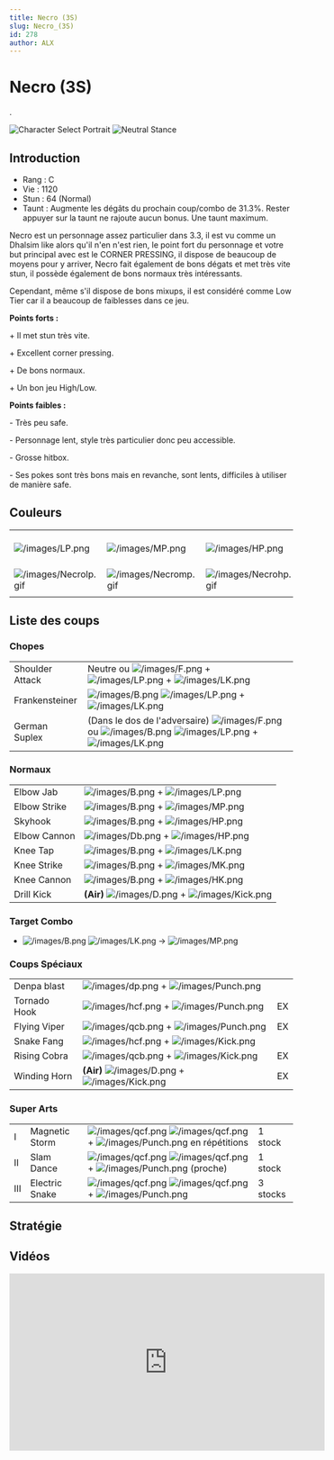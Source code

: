 ```yaml
---
title: Necro (3S)
slug: Necro_(3S)
id: 278
author: ALX
---
```


# Necro (3S)

.

![Character Select
Portrait](/images/Necro3sport.gif "Character Select Portrait") ![Neutral
Stance](/images/Necro3s-stance.gif "Neutral Stance")

## Introduction

- Rang : C
- Vie : 1120
- Stun : 64 (Normal)
- Taunt : Augmente les dégâts du prochain coup/combo de 31.3%. Rester
  appuyer sur la taunt ne rajoute aucun bonus. Une taunt maximum.

Necro est un personnage assez particulier dans 3.3, il est vu comme un
Dhalsim like alors qu'il n'en n'est rien, le point fort du personnage et
votre but principal avec est le CORNER PRESSING, il dispose de beaucoup
de moyens pour y arriver, Necro fait également de bons dégats et met
très vite stun, il possède également de bons normaux très intéressants.

Cependant, même s'il dispose de bons mixups, il est considéré comme Low
Tier car il a beaucoup de faiblesses dans ce jeu.

**Points forts :**

\+ Il met stun très vite.

\+ Excellent corner pressing.

\+ De bons normaux.

\+ Un bon jeu High/Low.

**Points faibles :**

\- Très peu safe.

\- Personnage lent, style très particulier donc peu accessible.

\- Grosse hitbox.

\- Ses pokes sont très bons mais en revanche, sont lents, difficiles à
utiliser de manière safe.

## Couleurs

|                                                |                                                |                                                |                                                |                                                |                                                |                                                                                                              |
|------------------------------------------------|------------------------------------------------|------------------------------------------------|------------------------------------------------|------------------------------------------------|------------------------------------------------|--------------------------------------------------------------------------------------------------------------|
| ![](/images/LP.png "/images/LP.png")           | ![](/images/MP.png "/images/MP.png")           | ![](/images/HP.png "/images/HP.png")           | ![](/images/LK.png "/images/LK.png")           | ![](/images/MK.png "/images/MK.png")           | ![](/images/HK.png "/images/HK.png")           | ![](/images/LP.png "/images/LP.png")![](/images/MK.png "/images/MK.png")![](/images/HP.png "/images/HP.png") |
| ![](/images/Necrolp.gif "/images/Necrolp.gif") | ![](/images/Necromp.gif "/images/Necromp.gif") | ![](/images/Necrohp.gif "/images/Necrohp.gif") | ![](/images/Necrolk.gif "/images/Necrolk.gif") | ![](/images/Necromk.gif "/images/Necromk.gif") | ![](/images/Necrohk.gif "/images/Necrohk.gif") | ![](/images/Necrolpmkhp.gif "/images/Necrolpmkhp.gif")                                                       |
|                                                |                                                |                                                |                                                |                                                |                                                |                                                                                                              |

## Liste des coups

### Chopes

|                 |                                                                                                                                                                                    |
|-----------------|------------------------------------------------------------------------------------------------------------------------------------------------------------------------------------|
| Shoulder Attack | Neutre ou ![](/images/F.png "/images/F.png") + ![](/images/LP.png "/images/LP.png") + ![](/images/LK.png "/images/LK.png")                                                         |
| Frankensteiner  | ![](/images/B.png "/images/B.png") ![](/images/LP.png "/images/LP.png") + ![](/images/LK.png "/images/LK.png")                                                                     |
| German Suplex   | (Dans le dos de l'adversaire) ![](/images/F.png "/images/F.png") ou ![](/images/B.png "/images/B.png") ![](/images/LP.png "/images/LP.png") + ![](/images/LK.png "/images/LK.png") |

### Normaux

|              |                                                                                         |
|--------------|-----------------------------------------------------------------------------------------|
| Elbow Jab    | ![](/images/B.png "/images/B.png") + ![](/images/LP.png "/images/LP.png")               |
| Elbow Strike | ![](/images/B.png "/images/B.png") + ![](/images/MP.png "/images/MP.png")               |
| Skyhook      | ![](/images/B.png "/images/B.png") + ![](/images/HP.png "/images/HP.png")               |
| Elbow Cannon | ![](/images/Db.png "/images/Db.png") + ![](/images/HP.png "/images/HP.png")             |
| Knee Tap     | ![](/images/B.png "/images/B.png") + ![](/images/LK.png "/images/LK.png")               |
| Knee Strike  | ![](/images/B.png "/images/B.png") + ![](/images/MK.png "/images/MK.png")               |
| Knee Cannon  | ![](/images/B.png "/images/B.png") + ![](/images/HK.png "/images/HK.png")               |
| Drill Kick   | **(Air)** ![](/images/D.png "/images/D.png") + ![](/images/Kick.png "/images/Kick.png") |

### Target Combo

- ![](/images/B.png "/images/B.png")
  ![](/images/LK.png "/images/LK.png") -\>
  ![](/images/MP.png "/images/MP.png")

### Coups Spéciaux

|              |                                                                                         |     |
|--------------|-----------------------------------------------------------------------------------------|-----|
| Denpa blast  | ![](/images/dp.png "/images/dp.png") + ![](/images/Punch.png "/images/Punch.png")       |     |
| Tornado Hook | ![](/images/hcf.png "/images/hcf.png") + ![](/images/Punch.png "/images/Punch.png")     | EX  |
| Flying Viper | ![](/images/qcb.png "/images/qcb.png") + ![](/images/Punch.png "/images/Punch.png")     | EX  |
| Snake Fang   | ![](/images/hcf.png "/images/hcf.png") + ![](/images/Kick.png "/images/Kick.png")       |     |
| Rising Cobra | ![](/images/qcb.png "/images/qcb.png") + ![](/images/Kick.png "/images/Kick.png")       | EX  |
| Winding Horn | **(Air)** ![](/images/D.png "/images/D.png") + ![](/images/Kick.png "/images/Kick.png") | EX  |

### Super Arts

|     |                |                                                                                                                                           |          |
|-----|----------------|-------------------------------------------------------------------------------------------------------------------------------------------|----------|
| I   | Magnetic Storm | ![](/images/qcf.png "/images/qcf.png") ![](/images/qcf.png "/images/qcf.png") + ![](/images/Punch.png "/images/Punch.png") en répétitions | 1 stock  |
| II  | Slam Dance     | ![](/images/qcf.png "/images/qcf.png") ![](/images/qcf.png "/images/qcf.png") + ![](/images/Punch.png "/images/Punch.png") (proche)       | 1 stock  |
| III | Electric Snake | ![](/images/qcf.png "/images/qcf.png") ![](/images/qcf.png "/images/qcf.png") + ![](/images/Punch.png "/images/Punch.png")                | 3 stocks |

## Stratégie

## Vidéos

<iframe width='560' height='315' src='https://www.youtube.com/embed/LX44hWWbTBo' title='YouTube video player' frameborder='0' allow='accelerometer; autoplay; clipboard-write; encrypted-media; gyroscope; picture-in-picture' allowfullscreen></iframe>
